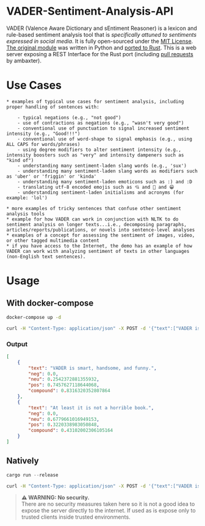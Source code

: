# VADER-Sentiment-Analysis-API



VADER (Valence Aware Dictionary and sEntiment Reasoner) is a lexicon and rule-based sentiment analysis tool that is *specifically attuned to sentiments expressed in social media*. It is fully open-sourced under the [MIT License](http://choosealicense.com/). [The original module](https://github.com/cjhutto/vaderSentiment) was written in Python and [ported to Rust](https://github.com/ckw017/vader-sentiment-rust). This is a web server exposing a REST Interface for the Rust port (including [pull requests](https://github.com/ckw017/vader-sentiment-rust/pulls) by ambaxter).

# Use Cases
	* examples of typical use cases for sentiment analysis, including proper handling of sentences with:

		- typical negations (e.g., "not good")
		- use of contractions as negations (e.g., "wasn't very good")
		- conventional use of punctuation to signal increased sentiment intensity (e.g., "Good!!!")
		- conventional use of word-shape to signal emphasis (e.g., using ALL CAPS for words/phrases)
		- using degree modifiers to alter sentiment intensity (e.g., intensity boosters such as "very" and intensity dampeners such as "kind of")
		- understanding many sentiment-laden slang words (e.g., 'sux')
		- understanding many sentiment-laden slang words as modifiers such as 'uber' or 'friggin' or 'kinda'
		- understanding many sentiment-laden emoticons such as :) and :D
		- translating utf-8 encoded emojis such as 💘 and 💋 and 😁
		- understanding sentiment-laden initialisms and acronyms (for example: 'lol')

	* more examples of tricky sentences that confuse other sentiment analysis tools
	* example for how VADER can work in conjunction with NLTK to do sentiment analysis on longer texts...i.e., decomposing paragraphs, articles/reports/publications, or novels into sentence-level analyses
	* examples of a concept for assessing the sentiment of images, video, or other tagged multimedia content
	* if you have access to the Internet, the demo has an example of how VADER can work with analyzing sentiment of texts in other languages (non-English text sentences).

# Usage

## With docker-compose
``` bash
docker-compose up -d

curl -H "Content-Type: application/json" -X POST -d '{"text":["VADER is smart, handsome, and funny.","At least it is not a horrible book."]}' http://127.0.0.1:8080/get_sentiment

```    
### Output
``` json
[
    {
        "text": "VADER is smart, handsome, and funny.",
        "neg": 0.0,
        "neu": 0.2542372881355932,
        "pos": 0.7457627118644068,
        "compound": 0.8316320352807864
    },
    {
        "text": "At least it is not a horrible book.",
        "neg": 0.0,
        "neu": 0.6779661016949153,
        "pos": 0.3220338983050848,
        "compound": 0.43102002306105164
    }
]
```   
## Natively    

``` rust
cargo run --release
```    

``` bash
curl -H "Content-Type: application/json" -X POST -d '{"text":["VADER is smart, handsome, and funny.","At least it is not a horrible book."]}' http://127.0.0.1:8080/get_sentiment
```     
   
> **⚠ WARNING: No security.**  
> There are no security measures taken here so it is not a good idea to expose the server directly to the internet. If used as is expose only to trusted clients inside trusted environments. 
